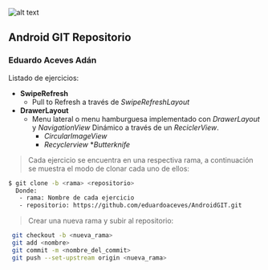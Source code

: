 
![alt text][logo]

## Android GIT Repositorio
### Eduardo Aceves Adán

Listado de ejercicios:

- **SwipeRefresh**
  * Pull to Refresh a través de _SwipeRefreshLayout_
- **DrawerLayout**
  * Menu lateral o menu hamburguesa implementado con _DrawerLayout_ y _NavigationView_ Dinámico a través de un _ReciclerView_.
    * _CircularImageView_
    * _Recyclerview_
    *_Butterknife_
  
>Cada ejercicio se encuentra en una respectiva rama, a continuación se muestra el modo de clonar cada uno de ellos:
```sh
$ git clone -b <rama> <repositorio>
  Donde:
   - rama: Nombre de cada ejercicio
   - repositorio: https://github.com/eduardoaceves/AndroidGIT.git
```
>Crear una nueva rama y subir al repositorio:

```sh
 git checkout -b <nueva_rama>
 git add <nombre>
 git commit -m <nombre_del_commit>
 git push --set-upstream origin <nueva_rama>
```
[logo]: https://firebasestorage.googleapis.com/v0/b/miclaro-85f32.appspot.com/o/photo.jpg?alt=media&token=ff194406-c43c-4464-9dfc-372d5220de0d


